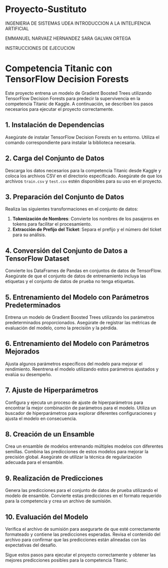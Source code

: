 # Proyecto-Sustituto
INGENIERIA DE SISTEMAS UDEA
INTRODUCCION A LA INTELIFENCIA ARTIFICIAL

EMMANUEL NARVAEZ HERNANDEZ
SARA GALVAN ORTEGA

INSTRUCCIONES DE EJECUCION
# Competencia Titanic con TensorFlow Decision Forests

Este proyecto entrena un modelo de Gradient Boosted Trees utilizando TensorFlow Decision Forests para predecir la supervivencia en la competencia Titanic de Kaggle. A continuación, se describen los pasos necesarios para ejecutar el proyecto correctamente.

## 1. Instalación de Dependencias

Asegúrate de instalar TensorFlow Decision Forests en tu entorno. Utiliza el comando correspondiente para instalar la biblioteca necesaria.

## 2. Carga del Conjunto de Datos

Descarga los datos necesarios para la competencia Titanic desde Kaggle y coloca los archivos CSV en el directorio especificado. Asegúrate de que los archivos `train.csv` y `test.csv` estén disponibles para su uso en el proyecto.

## 3. Preparación del Conjunto de Datos

Realiza las siguientes transformaciones en el conjunto de datos:
1. **Tokenización de Nombres**: Convierte los nombres de los pasajeros en tokens para facilitar el procesamiento.
2. **Extracción de Prefijo del Ticket**: Separa el prefijo y el número del ticket para su análisis.

## 4. Conversión del Conjunto de Datos a TensorFlow Dataset

Convierte los DataFrames de Pandas en conjuntos de datos de TensorFlow. Asegúrate de que el conjunto de datos de entrenamiento incluya las etiquetas y el conjunto de datos de prueba no tenga etiquetas.

## 5. Entrenamiento del Modelo con Parámetros Predeterminados

Entrena un modelo de Gradient Boosted Trees utilizando los parámetros predeterminados proporcionados. Asegúrate de registrar las métricas de evaluación del modelo, como la precisión y la pérdida.

## 6. Entrenamiento del Modelo con Parámetros Mejorados

Ajusta algunos parámetros específicos del modelo para mejorar el rendimiento. Reentrena el modelo utilizando estos parámetros ajustados y evalúa su desempeño.

## 7. Ajuste de Hiperparámetros

Configura y ejecuta un proceso de ajuste de hiperparámetros para encontrar la mejor combinación de parámetros para el modelo. Utiliza un buscador de hiperparámetros para explorar diferentes configuraciones y ajusta el modelo en consecuencia.

## 8. Creación de un Ensamble

Crea un ensamble de modelos entrenando múltiples modelos con diferentes semillas. Combina las predicciones de estos modelos para mejorar la precisión global. Asegúrate de utilizar la técnica de regularización adecuada para el ensamble.

## 9. Realización de Predicciones

Genera las predicciones para el conjunto de datos de prueba utilizando el modelo de ensamble. Convierte estas predicciones en el formato requerido para la competencia y crea un archivo de sumisión.

## 10. Evaluación del Modelo

Verifica el archivo de sumisión para asegurarte de que esté correctamente formateado y contiene las predicciones esperadas. Revisa el contenido del archivo para confirmar que las predicciones están alineadas con las expectativas del desafío.

Sigue estos pasos para ejecutar el proyecto correctamente y obtener las mejores predicciones posibles para la competencia Titanic.
